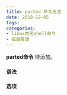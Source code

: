 ```yaml
---
title: parted 命令用法
date: 2018-12-05
tags:
categories: 
- linux常用shell命令
- 磁盘管理
---
```

**parted命令** 待添加。
<!-- more --> 
#### **语法**


#### **选项**
